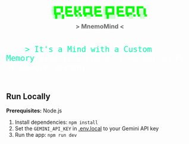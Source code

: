 <div align="center">
  <pre style="font-size: 10px; font-weight: bold; color: #00ff00;">
░█▀▀█ █▀▀ █░█ █▀▀█ █▀▀ ░█▀▀█ █▀▀ █▀▀█ █▀▀▄ 
░█▄▄▀ █▀▀ █▀▄ █▄▄█ █▀▀ ░█▄▄█ █▀▀ █▄▄▀ █░░█ 
░█░░█ ▀▀▀ ▀░▀ ▀░░▀ ▀▀▀ ░█░░░ ▀▀▀ ▀░░▀ ▀░░▀
  </pre>
  <h3 style="color: #6a6a6a; margin-top: -10px;">> MnemoMind <</h3>
</div>

  <code style="color: #00ffaa; font-size: 1.5em; display: block;">
    > It's a Mind with a Custom Memory<span style="color: #ffffff;">[Elastic Cloud or a Folder on PC or Google search]</span>
  </code>

</div>


## Run Locally

**Prerequisites:**  Node.js


1. Install dependencies:
   `npm install`
2. Set the `GEMINI_API_KEY` in [.env.local](.env.local) to your Gemini API key
3. Run the app:
   `npm run dev`

